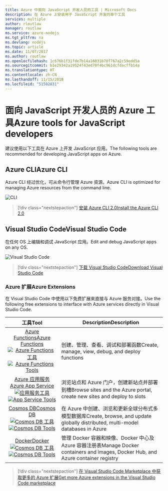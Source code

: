 ```yaml
---
title: Azure 中面向 JavaScript 开发人员的工具 | Microsoft Docs
description: 在 Azure 上安装用于 JavaScript 开发的单个工具
services: multiple
author: rloutlaw
manager: routlaw
ms.service: azure-nodejs
ms.tgt_pltfrm: na
ms.devlang: nodejs
ms.topic: article
ms.date: 11/07/2017
ms.author: routlaw
ms.openlocfilehash: 1c676b1f31fde7b14a16031b78f767a2c59edd5a
ms.sourcegitcommit: b1e29342a19524f43ed70f4bc961dcfdacffb14a
ms.translationtype: HT
ms.contentlocale: zh-CN
ms.lasthandoff: 11/15/2018
ms.locfileid: "51502031"
---
```

# <a name="azure-tools-for-javascript-developers"></a><span data-ttu-id="3d41f-103">面向 JavaScript 开发人员的 Azure 工具</span><span class="sxs-lookup"><span data-stu-id="3d41f-103">Azure tools for JavaScript developers</span></span>
<span data-ttu-id="3d41f-104">建议使用以下工具在 Azure 上开发 JavaScript 应用。</span><span class="sxs-lookup"><span data-stu-id="3d41f-104">The following tools are recommended for developing JavaScript apps on Azure.</span></span>

## <a name="azure-cli"></a><span data-ttu-id="3d41f-105">Azure CLI</span><span class="sxs-lookup"><span data-stu-id="3d41f-105">Azure CLI</span></span>
<span data-ttu-id="3d41f-106">Azure CLI 经过优化，可从命令行管理 Azure 资源。</span><span class="sxs-lookup"><span data-stu-id="3d41f-106">Azure CLI is optimized for managing Azure resources from the command line.</span></span>

![CLI](media/node-azure-tools/cli.png)
 
> [!div class="nextstepaction"]
> [<span data-ttu-id="3d41f-108">安装 Azure CLI 2.0</span><span class="sxs-lookup"><span data-stu-id="3d41f-108">Install the Azure CLI 2.0</span></span>](https://docs.microsoft.com/cli/azure/install-az-cli2)

## <a name="visual-studio-code"></a><span data-ttu-id="3d41f-109">Visual Studio Code</span><span class="sxs-lookup"><span data-stu-id="3d41f-109">Visual Studio Code</span></span>
<span data-ttu-id="3d41f-110">在任何 OS 上编辑和调试 JavaScript 应用。</span><span class="sxs-lookup"><span data-stu-id="3d41f-110">Edit and debug JavaScript apps on any OS.</span></span>

![Visual Studio Code](media/node-azure-tools/vs-code.png)

> [!div class="nextstepaction"]
> [<span data-ttu-id="3d41f-112">下载 Visual Studio Code</span><span class="sxs-lookup"><span data-stu-id="3d41f-112">Download Visual Studio Code</span></span>](https://code.visualstudio.com)

### <a name="azure-extensions"></a><span data-ttu-id="3d41f-113">Azure 扩展</span><span class="sxs-lookup"><span data-stu-id="3d41f-113">Azure Extensions</span></span>
<span data-ttu-id="3d41f-114">在 Visual Studio Code 中使用以下免费扩展来直接与 Azure 服务对接。</span><span class="sxs-lookup"><span data-stu-id="3d41f-114">Use the following free extensions to interface with Azure services directly in Visual Studio Code.</span></span>

| <span data-ttu-id="3d41f-115">工具</span><span class="sxs-lookup"><span data-stu-id="3d41f-115">Tool</span></span> | <span data-ttu-id="3d41f-116">Description</span><span class="sxs-lookup"><span data-stu-id="3d41f-116">Description</span></span>  |
|:---------:|---------|
| [<span data-ttu-id="3d41f-117">Azure Functions</span><span class="sxs-lookup"><span data-stu-id="3d41f-117">Azure Functions</span></span>](https://marketplace.visualstudio.com/items?itemName=ms-azuretools.vscode-azurefunctions) <br> <span data-ttu-id="3d41f-118">[![Azure Functions 工具](media/node-azure-tools/icon-azure-functions.png)](https://marketplace.visualstudio.com/items?itemName=ms-azuretools.vscode-azurefunctions)</span><span class="sxs-lookup"><span data-stu-id="3d41f-118">[![Azure Functions Tools](media/node-azure-tools/icon-azure-functions.png)](https://marketplace.visualstudio.com/items?itemName=ms-azuretools.vscode-azurefunctions)</span></span> | <span data-ttu-id="3d41f-119">创建、管理、查看、调试和部署函数</span><span class="sxs-lookup"><span data-stu-id="3d41f-119">Create, manage, view, debug, and deploy functions</span></span>|
| [<span data-ttu-id="3d41f-120">Azure 应用服务</span><span class="sxs-lookup"><span data-stu-id="3d41f-120">Azure App Service</span></span>](https://marketplace.visualstudio.com/items?itemName=ms-azuretools.vscode-azureappservice) <br> <span data-ttu-id="3d41f-121">[![应用服务工具](media/node-azure-tools/icon-azure-app-service.png)](https://marketplace.visualstudio.com/items?itemName=ms-azuretools.vscode-azureappservice)</span><span class="sxs-lookup"><span data-stu-id="3d41f-121">[![App Service Tools](media/node-azure-tools/icon-azure-app-service.png)](https://marketplace.visualstudio.com/items?itemName=ms-azuretools.vscode-azureappservice)</span></span> | <span data-ttu-id="3d41f-122">浏览站点和 Azure 门户，创建新站点并部署到槽</span><span class="sxs-lookup"><span data-stu-id="3d41f-122">Browse sites and the Azure portal, create new sites and deploy to slots</span></span> |
| [<span data-ttu-id="3d41f-123">Cosmos DB</span><span class="sxs-lookup"><span data-stu-id="3d41f-123">Cosmos DB </span></span>](https://marketplace.visualstudio.com/items?itemName=ms-azuretools.vscode-cosmosdb)  <br> <span data-ttu-id="3d41f-124">[![Cosmos DB 工具](media/node-azure-tools/icon-cosmos-db.png)](https://marketplace.visualstudio.com/items?itemName=ms-azuretools.vscode-cosmosdb)</span><span class="sxs-lookup"><span data-stu-id="3d41f-124">[![Cosmos DB Tools](media/node-azure-tools/icon-cosmos-db.png)](https://marketplace.visualstudio.com/items?itemName=ms-azuretools.vscode-cosmosdb)</span></span>| <span data-ttu-id="3d41f-125">在 Azure 中创建、浏览和更新全球分布式多模型数据库</span><span class="sxs-lookup"><span data-stu-id="3d41f-125">Create, browse, and update globally distributed, multi-model databases in Azure</span></span> |
| [<span data-ttu-id="3d41f-126">Docker</span><span class="sxs-lookup"><span data-stu-id="3d41f-126">Docker</span></span>](https://marketplace.visualstudio.com/items?itemName=formulahendry.docker-explorer)   <br> <span data-ttu-id="3d41f-127">[![Cosmos DB 工具](media/node-azure-tools/icon-docker.png)](https://marketplace.visualstudio.com/items?itemName=formulahendry.docker-explorer)</span><span class="sxs-lookup"><span data-stu-id="3d41f-127">[![Cosmos DB Tools](media/node-azure-tools/icon-docker.png)](https://marketplace.visualstudio.com/items?itemName=formulahendry.docker-explorer)</span></span>| <span data-ttu-id="3d41f-128">管理 Docker 容器和映像、Docker 中心及 Azure 容器注册表</span><span class="sxs-lookup"><span data-stu-id="3d41f-128">Manage Docker containers and images, Docker Hub, and Azure container registry</span></span> |

> [!div class="nextstepaction"]
> [<span data-ttu-id="3d41f-129">在 Visual Studio Code Marketplace 中获取更多的 Azure 扩展</span><span class="sxs-lookup"><span data-stu-id="3d41f-129">Get more Azure extensions in the Visual Studio Code marketplace</span></span>](https://marketplace.visualstudio.com/search?term=azure&target=VSCode&category=All%20categories&sortBy=Relevance)